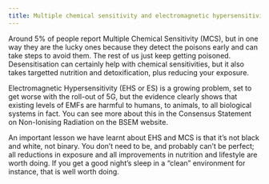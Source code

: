 ```yaml
---
title: Multiple chemical sensitivity and electromagnetic hypersensitivity
---
```


Around 5% of people report Multiple Chemical Sensitivity (MCS), but in one way they are the lucky ones because they detect the poisons early and can take steps to avoid them. The rest of us just keep getting poisoned. Desensitisation can certainly help with chemical sensitivities, but it also takes targetted nutrition and detoxification, plus reducing your exposure.

Electromagnetic Hypersensitivity (EHS or ES) is a growing problem, set to get worse with the roll-out of 5G, but the evidence clearly shows that existing levels of EMFs are harmful to humans, to animals, to all biological systems in fact. You can see more about this in the Consensus Statement on Non-Ionising Radiation on the BSEM website.

An important lesson we have learnt about EHS and MCS is that it’s not black and white, not binary. You don’t need to be, and probably can’t be perfect; all reductions in exposure and all improvements in nutrition and lifestyle are worth doing. If you get a good night’s sleep in a “clean” environment for instance, that is well worth doing.